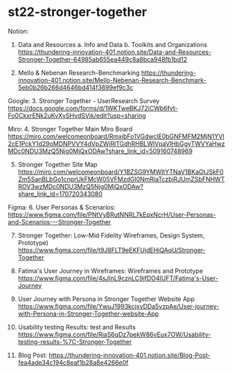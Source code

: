 # st22-stronger-together

Notion:

1. Data and Resources
a. Info and Data
b. Toolkits and Organizations
https://thundering-innovation-401.notion.site/Data-and-Resources-Stronger-Together-64985ab655ea449c8a8bca948fb1bd12

2. Mello & Nebenan Research-Benchmarking
https://thundering-innovation-401.notion.site/Mello-Nebenan-Research-Benchmark-5eb0b26b266d4646bd414f3699ef9c3c


Google:
3. Stronger Together - UserResearch Survey
https://docs.google.com/forms/d/1WKTweBKJ72iCWb6fvt-Fo0CkxrENk2uKvXySHvdSVik/edit?usp=sharing


Miro:
4. Stronger Together Main Miro Board
https://miro.com/welcomeonboard/RmxibFo1VGdwclE0bGNFMFM2MjN1YVI2cE1PckY1d29oMDNPVVY4dVpZWjRlTGdhRHBLWlVpaVlHbGgyTWVYaHwzMDc0NDU3MzQ5Njg0MjQxODAw?share_link_id=509160748969


5. Stronger Together Site Map
https://miro.com/welcomeonboard/Y1BZSG9YMWltYTNaV1BKaGtJSkF0Zm5SanBLbGo1cnprUkFMcW05VFMzdGI0NmRiaTczbjRJUmZSbFNHWTROV3wzMDc0NDU3MzQ5Njg0MjQxODAw?share_link_id=170720343080


Figma: 
6. User Personas & Scenarios: 
https://www.figma.com/file/PNtVyBRutNNRL7kEpxNcrH/User-Personas-and-Scenarios---Stronger-Together

7. Stronger Together: Low-Mid Fidelity Wireframes, Design System, Prototype)
https://www.figma.com/file/t9J8FLT9eEKFUjdEHiQAqU/Stronger-Together


8. Fatima's User Journey in Wireframes: Wireframes and Prototype
https://www.figma.com/file/4sJInL9cznLC9jfDO4IUFT/Fatima's-User-Journey


9. User Journey with Persona in Stronger Together Website App
https://www.figma.com/file/YwuJ1993kcjxvDDa5vzpAe/User-journey-with-Persona-in-Stronger-Together-website-App


10. Usability testing Results: test and Results
https://www.figma.com/file/RiaS6qDz7pekW86vEux7OW/Usability-testing-results-%7C-Stronger-Together



11. Blog Post:
https://thundering-innovation-401.notion.site/Blog-Post-fea4ade34c194c8eaf1b28a8e4266e0f
